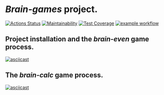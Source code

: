 # **_Brain-games_** project.

[![Actions Status](https://github.com/arzartden/frontend-project-lvl1/workflows/hexlet-check/badge.svg)](https://github.com/arzartden/frontend-project-lvl1/actions/workflows/hexlet-check.yml)
[![Maintainability](https://api.codeclimate.com/v1/badges/96da757da23faab2ada6/maintainability)](https://codeclimate.com/github/arzartden/frontend-project-lvl1/maintainability)
[![Test Coverage](https://api.codeclimate.com/v1/badges/96da757da23faab2ada6/test_coverage)](https://codeclimate.com/github/arzartden/frontend-project-lvl1/test_coverage)
[![example workflow](https://github.com/arzartden/frontend-project-lvl1/actions/workflows/makelint.yml/badge.svg)](https://github.com/arzartden/frontend-project-lvl1/actions/workflows/makelint.yml)

## Project installation and the **_brain-even_** game process.

[![asciicast](https://asciinema.org/a/vXxrgi6bTiYwn7KNF0EPgnZK2.svg)](https://asciinema.org/a/vXxrgi6bTiYwn7KNF0EPgnZK2)

## The **_brain-calc_** game process.

[![asciicast](https://asciinema.org/a/payCcftNHpUO8B9EGLnyrpHAj.svg)](https://asciinema.org/a/payCcftNHpUO8B9EGLnyrpHAj)
